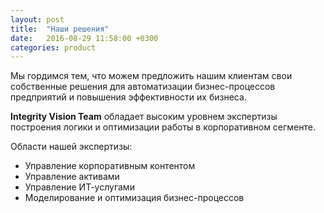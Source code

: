 ```yaml
---
layout: post
title:  "Наши решения"
date:   2016-08-29 11:58:00 +0300
categories: product
---
```

Мы гордимся тем, что можем предложить нашим клиентам свои собственные решения для автоматизации бизнес-процессов предприятий и повышения эффективности их бизнеса.

**Integrity Vision Team** обладает высоким уровнем экспертизы построения логики и оптимизации работы в корпоративном сегменте.

Области нашей экспертизы:
 - Управление корпоративным контентом
 - Управление активами
 - Управление ИТ-услугами
 - Моделирование и оптимизация бизнес-процессов